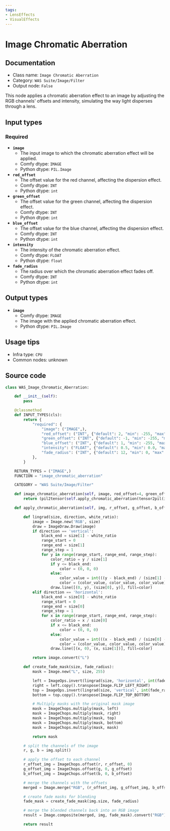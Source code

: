 ```yaml
---
tags:
- LensEffects
- VisualEffects
---
```


# Image Chromatic Aberration
## Documentation
- Class name: `Image Chromatic Aberration`
- Category: `WAS Suite/Image/Filter`
- Output node: `False`

This node applies a chromatic aberration effect to an image by adjusting the RGB channels' offsets and intensity, simulating the way light disperses through a lens.
## Input types
### Required
- **`image`**
    - The input image to which the chromatic aberration effect will be applied.
    - Comfy dtype: `IMAGE`
    - Python dtype: `PIL.Image`
- **`red_offset`**
    - The offset value for the red channel, affecting the dispersion effect.
    - Comfy dtype: `INT`
    - Python dtype: `int`
- **`green_offset`**
    - The offset value for the green channel, affecting the dispersion effect.
    - Comfy dtype: `INT`
    - Python dtype: `int`
- **`blue_offset`**
    - The offset value for the blue channel, affecting the dispersion effect.
    - Comfy dtype: `INT`
    - Python dtype: `int`
- **`intensity`**
    - The intensity of the chromatic aberration effect.
    - Comfy dtype: `FLOAT`
    - Python dtype: `float`
- **`fade_radius`**
    - The radius over which the chromatic aberration effect fades off.
    - Comfy dtype: `INT`
    - Python dtype: `int`
## Output types
- **`image`**
    - Comfy dtype: `IMAGE`
    - The image with the applied chromatic aberration effect.
    - Python dtype: `PIL.Image`
## Usage tips
- Infra type: `CPU`
- Common nodes: unknown


## Source code
```python
class WAS_Image_Chromatic_Aberration:

    def __init__(self):
        pass

    @classmethod
    def INPUT_TYPES(cls):
        return {
            "required": {
                "image": ("IMAGE",),
                "red_offset": ("INT", {"default": 2, "min": -255, "max": 255, "step": 1}),
                "green_offset": ("INT", {"default": -1, "min": -255, "max": 255, "step": 1}),
                "blue_offset": ("INT", {"default": 1, "min": -255, "max": 255, "step": 1}),
                "intensity": ("FLOAT", {"default": 0.5, "min": 0.0, "max": 1.0, "step": 0.01}),
                "fade_radius": ("INT", {"default": 12, "min": 0, "max": 1024, "step": 1}),
            },
        }

    RETURN_TYPES = ("IMAGE",)
    FUNCTION = "image_chromatic_aberration"

    CATEGORY = "WAS Suite/Image/Filter"

    def image_chromatic_aberration(self, image, red_offset=4, green_offset=2, blue_offset=0, intensity=1, fade_radius=12):
        return (pil2tensor(self.apply_chromatic_aberration(tensor2pil(image), red_offset, green_offset, blue_offset, intensity, fade_radius)), )

    def apply_chromatic_aberration(self, img, r_offset, g_offset, b_offset, intensity, fade_radius):

        def lingrad(size, direction, white_ratio):
            image = Image.new('RGB', size)
            draw = ImageDraw.Draw(image)
            if direction == 'vertical':
                black_end = size[1] - white_ratio
                range_start = 0
                range_end = size[1]
                range_step = 1
                for y in range(range_start, range_end, range_step):
                    color_ratio = y / size[1]
                    if y <= black_end:
                        color = (0, 0, 0)
                    else:
                        color_value = int(((y - black_end) / (size[1] - black_end)) * 255)
                        color = (color_value, color_value, color_value)
                    draw.line([(0, y), (size[0], y)], fill=color)
            elif direction == 'horizontal':
                black_end = size[0] - white_ratio
                range_start = 0
                range_end = size[0]
                range_step = 1
                for x in range(range_start, range_end, range_step):
                    color_ratio = x / size[0]
                    if x <= black_end:
                        color = (0, 0, 0)
                    else:
                        color_value = int(((x - black_end) / (size[0] - black_end)) * 255)
                        color = (color_value, color_value, color_value)
                    draw.line([(x, 0), (x, size[1])], fill=color)

            return image.convert("L")

        def create_fade_mask(size, fade_radius):
            mask = Image.new("L", size, 255)

            left = ImageOps.invert(lingrad(size, 'horizontal', int(fade_radius * 2)))
            right = left.copy().transpose(Image.FLIP_LEFT_RIGHT)
            top = ImageOps.invert(lingrad(size, 'vertical', int(fade_radius *2)))
            bottom = top.copy().transpose(Image.FLIP_TOP_BOTTOM)

            # Multiply masks with the original mask image
            mask = ImageChops.multiply(mask, left)
            mask = ImageChops.multiply(mask, right)
            mask = ImageChops.multiply(mask, top)
            mask = ImageChops.multiply(mask, bottom)
            mask = ImageChops.multiply(mask, mask)

            return mask

        # split the channels of the image
        r, g, b = img.split()

        # apply the offset to each channel
        r_offset_img = ImageChops.offset(r, r_offset, 0)
        g_offset_img = ImageChops.offset(g, 0, g_offset)
        b_offset_img = ImageChops.offset(b, 0, b_offset)

        # merge the channels with the offsets
        merged = Image.merge("RGB", (r_offset_img, g_offset_img, b_offset_img))

        # create fade masks for blending
        fade_mask = create_fade_mask(img.size, fade_radius)

        # merge the blended channels back into an RGB image
        result = Image.composite(merged, img, fade_mask).convert("RGB")

        return result

```
